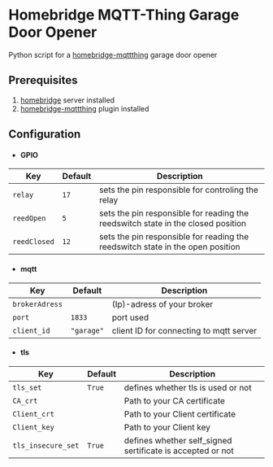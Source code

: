 # Homebridge MQTT-Thing Garage Door Opener
Python script for a [homebridge-mqttthing](https://github.com/arachnetech/homebridge-mqttthing) garage door opener

## Prerequisites
1. [homebridge](https://github.com/homebridge/homebridge) server installed
2. [homebridge-mqttthing](https://github.com/arachnetech/homebridge-mqttthing) plugin installed

## Configuration
* #### GPIO
|Key|Default|Description|
|------------|----|--------------------------------------------------------------------------------|
|`relay`     |`17`|sets the pin responsible for controling the relay                               |
|`reedOpen`  |`5` |sets the pin responsible for reading the reedswitch state in the closed position|
|`reedClosed`|`12`|sets the pin responsible for reading the reedswitch state in the open position  |

* #### mqtt
|Key|Default|Description|
|--------------|----------|---------------------------------------|
|`brokerAdress`|          |(Ip)-adress of your broker             |
|`port`        |`1833`    |port used                              |
|`client_id`   |`"garage"`|client ID for connecting to mqtt server|

* #### tls
|Key|Default|Description|
|------------------|------|----------------------------------------------------------|
|`tls_set`         |`True`|defines whether tls is used or not                        |
|`CA_crt`          |      |Path to your CA certificate                               |
|`Client_crt`      |      |Path to your Client certificate                           |
|`Client_key`      |      |Path to your Client key                                   |
|`tls_insecure_set`|`True`|defines whether self_signed sertificate is accepted or not|

